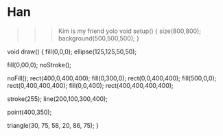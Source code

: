 # Han
>>>Kim is my friend yolo
void setup() {
 size(800,800);
 background(500,500,500);
}

void draw() {
  fill(0,0,0); 
 ellipse(125,125,50,50);
 
  fill(0,00,0);
  noStroke();
  
  
  
  noFill();
  rect(400,0,400,400);
  fill(0,300,0);
  rect(0,0,400,400);
  fill(500,0,0);
  rect(0,400,400,400);
  fill(0,0,400);
  rect(400,400,400,400);
  
  stroke(255);
  line(200,100,300,400);
  
  point(400,350);
  
  triangle(30, 75, 58, 20, 86, 75);
}
